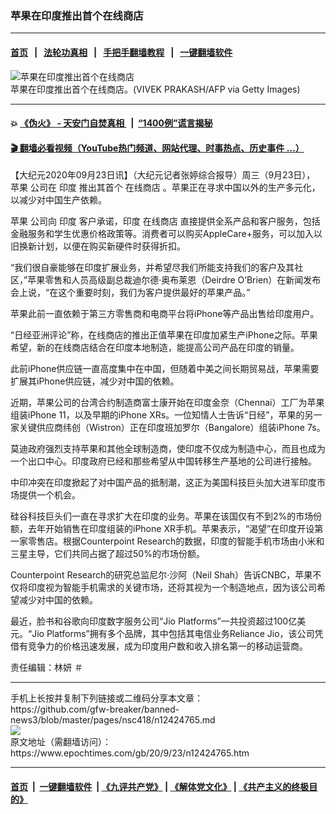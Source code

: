### 苹果在印度推出首个在线商店
------------------------

#### [首页](https://github.com/gfw-breaker/banned-news3/blob/master/README.md) &nbsp;&nbsp;|&nbsp;&nbsp; [法轮功真相](https://github.com/begood0513/basic/blob/master/README.md)  &nbsp;&nbsp;|&nbsp;&nbsp; [手把手翻墙教程](https://github.com/gfw-breaker/guides/wiki)  &nbsp;&nbsp;|&nbsp;&nbsp; [一键翻墙软件](https://github.com/gfw-breaker/nogfw/blob/master/README.md)  



<div><img alt="苹果在印度推出首个在线商店" class="attachment-djy_600_400 size-djy_600_400 wp-post-image" src="https://i.epochtimes.com/assets/uploads/2020/03/eccfb8c99fed19a21ab4d681da9cb9ea-600x400.jpg"/>
<div class="caption">
 苹果在印度推出首个在线商店。(VIVEK PRAKASH/AFP via Getty Images)
</div></div><hr/>

#### 💥 [《伪火》 - 天安门自焚真相 ](http://158.247.195.190:10000/videos/blog/weihuo.html)&nbsp; |&nbsp; [“1400例”谎言揭秘  ](http://158.247.195.190:10000/videos/blog/jiexi1400.html)

#### [ 🎬  翻墙必看视频（YouTube热门频道、网站代理、时事热点、历史事件 ...）](https://github.com/gfw-breaker/links/blob/master/banned.md)

<div><p>
 【大纪元2020年09月23日讯】（大纪元记者张婷综合报导）周三（9月23日），
 <ok href="https://www.epochtimes.com/gb/tag/%E8%8B%B9%E6%9E%9C.html">
  苹果
 </ok>
 公司在
 <ok href="https://www.epochtimes.com/gb/tag/%E5%8D%B0%E5%BA%A6.html">
  印度
 </ok>
 推出其首个
 <ok href="https://www.epochtimes.com/gb/tag/%E5%9C%A8%E7%BA%BF%E5%95%86%E5%BA%97.html">
  在线商店
 </ok>
 。苹果正在寻求中国以外的生产多元化，以减少对中国生产依赖。
</p>
<p>
 <ok href="https://www.epochtimes.com/gb/tag/%E8%8B%B9%E6%9E%9C.html">
  苹果
 </ok>
 公司向
 <ok href="https://www.epochtimes.com/gb/tag/%E5%8D%B0%E5%BA%A6.html">
  印度
 </ok>
 客户承诺，印度
 <ok href="https://www.epochtimes.com/gb/tag/%E5%9C%A8%E7%BA%BF%E5%95%86%E5%BA%97.html">
  在线商店
 </ok>
 直接提供全系产品和客户服务，包括金融服务和学生优惠价格政策等。消费者可以购买AppleCare+服务，可以加入以旧换新计划，以便在购买新硬件时获得折扣。
</p>
<p>
 “我们很自豪能够在印度扩展业务，并希望尽我们所能支持我们的客户及其社区，”苹果零售和人员高级副总裁迪尔德·奥布莱恩（Deirdre O’Brien）在新闻发布会上说，“在这个重要时刻，我们为客户提供最好的苹果产品。”
</p>
<p>
 苹果此前一直依赖于第三方零售商和电商平台将iPhone等产品出售给印度用户。
</p>
<p>
 “日经亚洲评论”称，在线商店的推出正值苹果在印度加紧生产iPhone之际。苹果希望，新的在线商店结合在印度本地制造，能提高公司产品在印度的销量。
</p>
<p>
 此前iPhone供应链一直高度集中在中国，但随着中美之间长期贸易战，苹果需要扩展其iPhone供应链，减少对中国的依赖。
</p>
<p>
 近期，苹果公司的台湾合约制造商富士康开始在印度金奈（Chennai）工厂为苹果组装iPhone 11，以及早期的iPhone XRs。一位知情人士告诉“日经”，苹果的另一家关键供应商纬创（Wistron）正在印度班加罗尔（Bangalore）组装iPhone 7s。
</p>
<p>
 莫迪政府强烈支持苹果和其他全球制造商，使印度不仅成为制造中心，而且也成为一个出口中心。印度政府已经和那些希望从中国转移生产基地的公司进行接触。
</p>
<p>
 中印冲突在印度掀起了对中国产品的抵制潮，这正为美国科技巨头加大进军印度市场提供一个机会。
</p>
<p>
 硅谷科技巨头们一直在寻求扩大在印度的业务。苹果在该国仅有不到2%的市场份额，去年开始销售在印度组装的iPhone XR手机。苹果表示，“渴望”在印度开设第一家零售店。根据Counterpoint Research的数据，印度的智能手机市场由小米和三星主导，它们共同占据了超过50%的市场份额。
</p>
<p>
 Counterpoint Research的研究总监尼尔·沙阿（Neil Shah）告诉CNBC，苹果不仅将印度视为智能手机需求的关键市场，还将其视为一个制造地点，因为该公司希望减少对中国的依赖。
</p>
<p>
 最近，脸书和谷歌向印度数字服务公司“Jio Platforms”一共投资超过100亿美元。“Jio Platforms”拥有多个品牌，其中包括其电信业务Reliance Jio，该公司凭借有竞争力的价格迅速发展，成为印度用户数和收入排名第一的移动运营商。
</p>
<p>
 责任编辑：林妍 ＃
</p>
</div>
<hr/>
手机上长按并复制下列链接或二维码分享本文章：<br/>
https://github.com/gfw-breaker/banned-news3/blob/master/pages/nsc418/n12424765.md <br/>
<a href='https://github.com/gfw-breaker/banned-news3/blob/master/pages/nsc418/n12424765.md'><img src='https://github.com/gfw-breaker/banned-news3/blob/master/pages/nsc418/n12424765.md.png'/></a> <br/>
原文地址（需翻墙访问）：https://www.epochtimes.com/gb/20/9/23/n12424765.htm


------------------------
#### [首页](https://github.com/gfw-breaker/banned-news3/blob/master/README.md) &nbsp;|&nbsp; [一键翻墙软件](https://github.com/gfw-breaker/nogfw/blob/master/README.md) &nbsp;| [《九评共产党》](https://github.com/gfw-breaker/9ping.md/blob/master/README.md#九评之一评共产党是什么) | [《解体党文化》](https://github.com/gfw-breaker/jtdwh.md/blob/master/README.md) | [《共产主义的终极目的》](https://github.com/gfw-breaker/gczydzjmd.md/blob/master/README.md)


<img src='http://gfw-breaker.win/banned-news3/pages/nsc418/n12424765.md' width='0px' height='0px'/>
